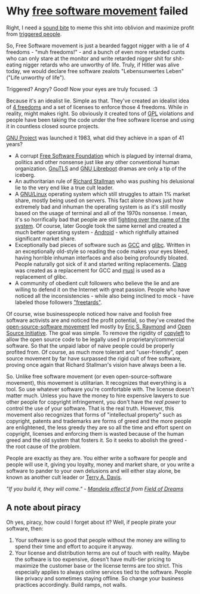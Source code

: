 # Why [free software movement](https://en.wikipedia.org/wiki/Free_software_movement) failed

Right, I need a [sound bite](https://www.youtube.com/watch?v=lLT1xpbTvZw) to meme this shit into oblivion and maximize profit from [triggered people](https://www.youtube.com/watch?v=rE3j_RHkqJc).

So, Free Software movement is just a bearded faggot nigger with a lie of 4 freedoms - "muh freedoms!" - and a bunch of even more retarded cunts who can only stare at the monitor and write retarded nigger shit for shit-eating nigger retards who are unworthy of life. Truly, if Hitler was alive today, we would declare free software zealots "Lebensunwertes Leben" ("Life unworthy of life").

Triggered? Angry? Good! Now your eyes are truly focused. :3

Because it's an idealist lie. Simple as that. They've created an idealist idea of [4 freedoms](https://www.gnu.org/philosophy/free-sw.html) and a set of licenses to enforce those 4 freedoms. While in reality, might makes right. So obviously it created tons of [GPL](https://en.wikipedia.org/wiki/GNU_General_Public_License) violations and people have been taking the code under the free software license and using it in countless closed source projects.

[GNU Project](https://en.wikipedia.org/wiki/GNU_Project) was launched it 1983, what did they achieve in a span of 41 years?

* A corrupt [Free Software Foundation](https://en.wikipedia.org/wiki/Free_Software_Foundation) which is plagued by internal drama, politics and other nonsense just like any other conventional human organization. [GnuTLS](https://en.wikipedia.org/wiki/GnuTLS) and [GNU Libreboot](https://en.wikipedia.org/wiki/Libreboot) dramas are only a tip of the iceberg.
* An authoritarian rule of [Richard Stallman](https://en.wikipedia.org/wiki/Richard_Stallman) who was pushing his delusional lie to the very end like a true cult leader.
* A [GNU/Linux](https://www.gnu.org/gnu/gnu.html) operating system which still struggles to attain 1% market share, mostly being used on servers. This fact alone shows just how extremely bad and inhuman the operating system is as it's still mostly based on the usage of terminal and all of the 1970s nonsense. I mean, it's so horrifically bad that people are still [fighting over the name of the system](https://en.wikipedia.org/wiki/GNU/Linux_naming_controversy). Of course, later Google took the same kernel and created a much better operating system - [Android](https://en.wikipedia.org/wiki/Android_(operating_system)) - which rightfully attained significant market share.
* Exceptionally bad pieces of software such as [GCC](https://en.wikipedia.org/wiki/GNU_Compiler_Collection) and [glibc](https://en.wikipedia.org/wiki/Glibc). Written in an exceptionally old-style so reading the code makes your eyes bleed, having horrible inhuman interfaces and also being profoundly bloated. People naturally got sick of it and started writing replacements. [Clang](https://en.wikipedia.org/wiki/Clang) was created as a replacement for GCC and [musl](https://en.wikipedia.org/wiki/Musl) is used as a replacement of glibc.
* A community of obedient cult followers who believe the lie and are willing to defend it on the Internet with great passion. People who have noticed all the inconsistencies - while also being inclined to mock - have labeled those followers ["freetards"](https://eldritchdata.neocities.org/GNU/REFreetardism).

Of course, wise businesspeople noticed how naive and foolish free software activists are and noticed the profit potential, so they've created the [open-source-software movement](https://en.wikipedia.org/wiki/Open-source-software_movement) led mostly by [Eric S. Raymond](https://en.wikipedia.org/wiki/Eric_S._Raymond) and [Open Source Initiative](https://en.wikipedia.org/wiki/Open_Source_Initiative). The goal was simple. To remove the rigidity of [copyleft](https://en.wikipedia.org/wiki/Copyleft) to allow the open source code to be legally used in proprietary/commercial software. So that the unpaid labor of naive people could be properly profited from. Of course, as much more tolerant and "user-friendly", open source movement by far have surpassed the rigid cult of free software, proving once again that Richard Stallman's vision have always been a lie.

So. Unlike free software movement (or even open-source-software movement), this movement is utilitarian. It recognizes that everything is a tool. So use whatever software you're comfortable with. The license doesn't matter much. Unless you have the money to hire expensive lawyers to sue other people for copyright infringement, you don't have the *real power* to control the use of your software. That is the real truth. However, this movement also recognizes that forms of "intellectual property" such as copyright, patents and trademarks are forms of greed and the more people are enlightened, the less greedy they are so all the time and effort spent on copyright, licenses and enforcing them is wasted because of the human greed and the old system that fosters it. So it seeks to abolish the greed - the root cause of the problem.

People are exactly as they are. You either write a software for people and people will use it, giving you loyalty, money and market share, or you write a software to pander to your own delusions and will either stay alone, be known as another cult leader or [Terry A. Davis](https://en.wikipedia.org/wiki/Terry_A._Davis).

*"If you build it, they will come." - [Mandela effect'd](https://en.wikipedia.org/wiki/False_memory#Mandela_effect) from [Field of Dreams](https://en.wikipedia.org/wiki/Field_of_Dreams)*

## A note about piracy

Oh yes, piracy, how could I forget about it? Well, if people pirate your software, then:

1. Your software is so good that people without the money are willing to spend their time and effort to acquire it anyway.
2. Your license and distribution terms are out of touch with reality. Maybe the software is too expensive, doesn't have multi-tier pricing to maximize the customer base or the license terms are too strict. This especially applies to always online services tied to the software. People like privacy and sometimes staying offline. So change your business practices accordingly. Build ramps, not walls.
